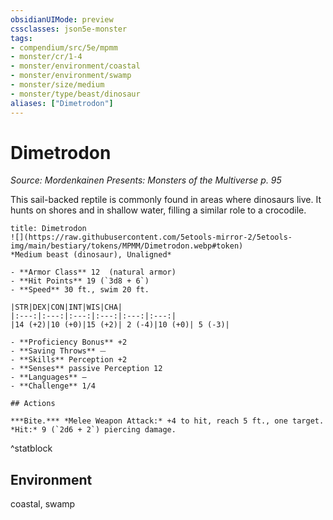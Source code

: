```yaml
---
obsidianUIMode: preview
cssclasses: json5e-monster
tags:
- compendium/src/5e/mpmm
- monster/cr/1-4
- monster/environment/coastal
- monster/environment/swamp
- monster/size/medium
- monster/type/beast/dinosaur
aliases: ["Dimetrodon"]
---
```

# Dimetrodon
*Source: Mordenkainen Presents: Monsters of the Multiverse p. 95*  

This sail-backed reptile is commonly found in areas where dinosaurs live. It hunts on shores and in shallow water, filling a similar role to a crocodile.

```ad-statblock
title: Dimetrodon
![](https://raw.githubusercontent.com/5etools-mirror-2/5etools-img/main/bestiary/tokens/MPMM/Dimetrodon.webp#token)
*Medium beast (dinosaur), Unaligned*

- **Armor Class** 12  (natural armor)
- **Hit Points** 19 (`3d8 + 6`)
- **Speed** 30 ft., swim 20 ft.

|STR|DEX|CON|INT|WIS|CHA|
|:---:|:---:|:---:|:---:|:---:|:---:|
|14 (+2)|10 (+0)|15 (+2)| 2 (-4)|10 (+0)| 5 (-3)|

- **Proficiency Bonus** +2
- **Saving Throws** ⏤
- **Skills** Perception +2
- **Senses** passive Perception 12
- **Languages** —
- **Challenge** 1/4

## Actions

***Bite.*** *Melee Weapon Attack:* +4 to hit, reach 5 ft., one target. *Hit:* 9 (`2d6 + 2`) piercing damage.
```
^statblock

## Environment

coastal, swamp